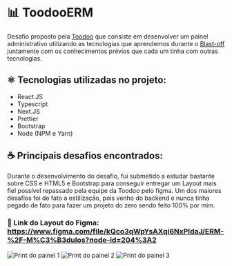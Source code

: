# 📊 ToodooERM

Desafio proposto pela [Toodoo](https://toodoo.com.br/) que consiste em desenvolver um painel administrativo utilizando as tecnologias que aprendemos durante o [Blast-off](https://toodoo.com.br/en/academy-en/) juntamente com os conhecimentos prévios que cada um tinha com outras tecnologias.

## ⚛️ Tecnologias utilizadas no projeto:

- React.JS
- Typescript
- Next.JS
- Prettier
- Bootstrap
- Node (NPM e Yarn)

## ☕ Principais desafios encontrados:

Durante o desenvolvimento do desafio, fui submetido a estudar bastante sobre CSS e HTML5 e Bootstrap para conseguir entregar um Layout mais fiel possível repassado pela equipe da Toodoo pelo figma. Um dos maiores desafios foi de fato a estilização, pois venho do backend e nunca tinha pegado de fato para fazer um projeto do zero sendo feito 100% por mim.

### 🔗 Link do Layout do Figma: https://www.figma.com/file/kQco3qWpYsAXqi6NxPIdaJ/ERM-%2F-M%C3%B3dulos?node-id=204%3A2

![Print do painel 1](https://i.imgur.com/ctJtj2J.png)
![Print do painel 2](https://i.imgur.com/gFpAeUG.png)
![Print do painel 3](https://i.imgur.com/8YPTkMl.png)
